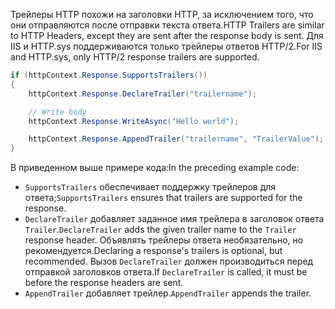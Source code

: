 <span data-ttu-id="00c71-101">Трейлеры HTTP похожи на заголовки HTTP, за исключением того, что они отправляются после отправки текста ответа.</span><span class="sxs-lookup"><span data-stu-id="00c71-101">HTTP Trailers are similar to HTTP Headers, except they are sent after the response body is sent.</span></span> <span data-ttu-id="00c71-102">Для IIS и HTTP.sys поддерживаются только трейлеры ответов HTTP/2.</span><span class="sxs-lookup"><span data-stu-id="00c71-102">For IIS and HTTP.sys, only HTTP/2 response trailers are supported.</span></span>

```csharp
if (httpContext.Response.SupportsTrailers())
{
    httpContext.Response.DeclareTrailer("trailername"); 

    // Write body
    httpContext.Response.WriteAsync("Hello world");

    httpContext.Response.AppendTrailer("trailername", "TrailerValue");
}
```

<span data-ttu-id="00c71-103">В приведенном выше примере кода:</span><span class="sxs-lookup"><span data-stu-id="00c71-103">In the preceding example code:</span></span>

* <span data-ttu-id="00c71-104">`SupportsTrailers` обеспечивает поддержку трейлеров для ответа;</span><span class="sxs-lookup"><span data-stu-id="00c71-104">`SupportsTrailers` ensures that trailers are supported for the response.</span></span>
* <span data-ttu-id="00c71-105">`DeclareTrailer` добавляет заданное имя трейлера в заголовок ответа `Trailer`.</span><span class="sxs-lookup"><span data-stu-id="00c71-105">`DeclareTrailer` adds the given trailer name to the `Trailer` response header.</span></span> <span data-ttu-id="00c71-106">Объявлять трейлеры ответа необязательно, но рекомендуется.</span><span class="sxs-lookup"><span data-stu-id="00c71-106">Declaring a response's trailers is optional, but recommended.</span></span> <span data-ttu-id="00c71-107">Вызов `DeclareTrailer` должен производиться перед отправкой заголовков ответа.</span><span class="sxs-lookup"><span data-stu-id="00c71-107">If `DeclareTrailer` is called, it must be before the response headers are sent.</span></span>
* <span data-ttu-id="00c71-108">`AppendTrailer` добавляет трейлер.</span><span class="sxs-lookup"><span data-stu-id="00c71-108">`AppendTrailer` appends the trailer.</span></span>
